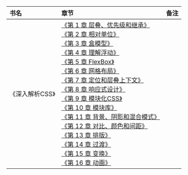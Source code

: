 |书名|章节|备注|
|:---|:--|:---:
《深入解析CSS》|[《第 1 章 层叠、优先级和继承》]()<br>[《第 2 章 相对单位》]()<br>[《第 3 章 盒模型》]()<br>[《第 4 章 理解浮动》]()<br>[《第 5 章 FlexBox》]()<br>[《第 6 章 网格布局》]()<br>[《第 7 章 定位和层叠上下文》]()<br>[《第 8 章 响应式设计》]()<br>[《第 9 章 模块化CSS》]()<br>[《第 10 章 模块库》]()<br>[《第 11 章 背景、阴影和混合模式》]()<br>[《第 12 章 对比、颜色和间距》]()<br>[《第 13 章 排版》]()<br>[《第 14 章 过渡》]()<br>[《第 15 章 变换》]()<br>[《第 16 章 动画》]()<br>|


